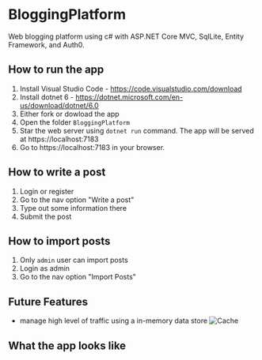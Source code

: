 
# BloggingPlatform
Web blogging platform using c# with ASP.NET Core MVC, SqlLite, Entity Framework, and Auth0.

## How to run the app 
1. Install Visual Studio Code - https://code.visualstudio.com/download
2. Install dotnet 6 - https://dotnet.microsoft.com/en-us/download/dotnet/6.0
3. Either fork or dowload the app
4. Open the folder `BloggingPlatform`
5. Star the web server using `dotnet run` command. The app will be served at https://localhost:7183
6. Go to https://localhost:7183 in your browser.

## How to write a post
1. Login or register
2. Go to the nav option "Write a post"
3. Type out some information there
4. Submit the post 

## How to import posts
1. Only `admin` user can import posts
2. Login as admin 
3. Go to the nav option "Import Posts"



## Future Features
- manage high level of traffic using a in-memory data store
![Cache](https://user-images.githubusercontent.com/42942167/181866596-9c92e063-33a1-4116-9901-741094a62190.png)

## What the app looks like
